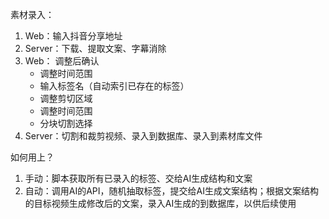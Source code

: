 素材录入：
1. Web：输入抖音分享地址
2. Server：下载、提取文案、字幕消除
3. Web： 调整后确认
    - 调整时间范围
    - 输入标签名（自动索引已存在的标签）
    - 调整剪切区域
    - 调整时间范围
    - 分块切割选择
4. Server：切割和裁剪视频、录入到数据库、录入到素材库文件

如何用上？
1. 手动：脚本获取所有已录入的标签、交给AI生成结构和文案
2. 自动：调用AI的API，随机抽取标签，提交给AI生成文案结构；根据文案结构的目标视频生成修改后的文案，录入AI生成的到数据库，以供后续使用 